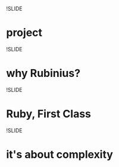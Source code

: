 !SLIDE

# project #

!SLIDE

# why Rubinius? #

!SLIDE

# Ruby, First Class #

!SLIDE

# it's about complexity #

